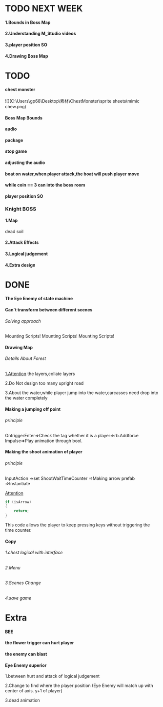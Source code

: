 # TODO NEXT WEEK

#### 1.Bounds in Boss Map

#### 2.Understanding M_Studio videos

#### 3.player position SO

#### 4.Drawing Boss Map



# **TODO**

#### chest monster

![](C:\Users\gp68\Desktop\素材\ChestMonster\sprite sheets\mimic chew.png)





#### Boss Map Bounds



#### audio



#### package



#### stop game



#### adjusting the audio



#### boat on water,when player attack,the boat will push player move



#### while coin == 3 can into the boss room



#### player position SO



### **Knight BOSS**

#### 1.Map

dead soil

#### 2.Attack Effects



#### 3.Logical judgement





#### 4.Extra design



# **DONE**

#### The Eye Enemy of state machine





#### Can`t transform between different scenes

###### Solving approach

Mounting Scripts!  Mounting Scripts!  Mounting Scripts!



#### Drawing Map

###### Details About Forest

<u>1.Attention</u> the layers,collate layers

2.Do Not design too many upright road

3.About the water,while player jump into the water,carcasses need  drop into the water completely



#### Making a jumping off point

###### principle

OntriggerEnter=>Check the tag whether it is a player=>rb.Addforce Impulse=>Play animation through bool.

#### Making the shoot animation of player

###### principle

InputAction =>set ShootWaitTimeCounter =>Making arrow prefab =>Instantiate

<u>Attention</u>

```c#
if (isArrow)
{
    return;
}
```

This code allows the player to keep pressing keys without triggering the time counter.

#### Copy

###### 1.chest logical with interface

###### 2.Menu

###### 3.Scenes Change

###### 4.save game

# Extra

#### BEE

#### the flower trigger can hurt player 

#### the enemy can blast

#### Eye Enemy superior

1.between hurt and attack of logical judgement

2.Change to find where the player position (Eye Enemy will match up with center of axis. y+1 of player)

3.dead animation